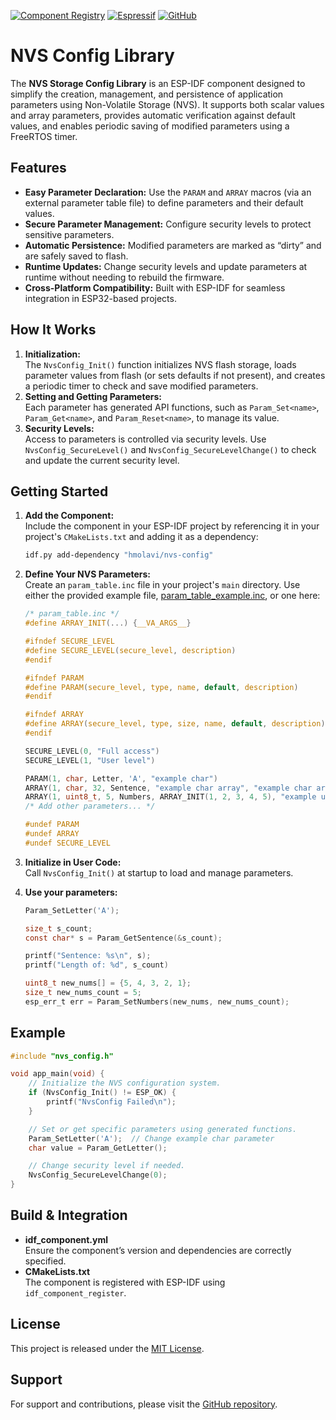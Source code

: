 [![Component Registry](https://components.espressif.com/components/hmolavi/nvs_config/badge.svg)](https://components.espressif.com/components/hmolavi/nvs_config) [![Espressif](https://img.shields.io/badge/Espressif-Components-blue.svg?style=flat-square)](https://components.espressif.com/components/hmolavi/nvs_config) [![GitHub](https://img.shields.io/badge/GitHub-hmolavi/nvs_config-blue.svg?style=flat-square)](https://github.com/hmolavi/nvs_config)

# NVS Config Library

The **NVS Storage Config Library** is an ESP-IDF component designed to simplify the creation, management, and persistence of application parameters using Non-Volatile Storage (NVS). It supports both scalar values and array parameters, provides automatic verification against default values, and enables periodic saving of modified parameters using a FreeRTOS timer.

## Features

- **Easy Parameter Declaration:** Use the `PARAM` and `ARRAY` macros (via an external parameter table file) to define parameters and their default values.
- **Secure Parameter Management:** Configure security levels to protect sensitive parameters.
- **Automatic Persistence:** Modified parameters are marked as “dirty” and are safely saved to flash.
- **Runtime Updates:** Change security levels and update parameters at runtime without needing to rebuild the firmware.
- **Cross-Platform Compatibility:** Built with ESP-IDF for seamless integration in ESP32-based projects.

## How It Works

1. **Initialization:**  
   The `NvsConfig_Init()` function initializes NVS flash storage, loads parameter values from flash (or sets defaults if not present), and creates a periodic timer to check and save modified parameters.
2. **Setting and Getting Parameters:**  
   Each parameter has generated API functions, such as `Param_Set<name>`, `Param_Get<name>`, and `Param_Reset<name>`, to manage its value.
3. **Security Levels:**  
   Access to parameters is controlled via security levels. Use `NvsConfig_SecureLevel()` and `NvsConfig_SecureLevelChange()` to check and update the current security level.

## Getting Started

1. **Add the Component:**  
   Include the component in your ESP-IDF project by referencing it in your project's `CMakeLists.txt` and adding it as a dependency:

   ```bash
   idf.py add-dependency "hmolavi/nvs-config"
   ```

2. **Define Your NVS Parameters:**  
   Create an `param_table.inc` file in your project's `main` directory. Use either the provided example file, [param_table_example.inc](param_table_example.inc), or one here:

   ```c
   /* param_table.inc */
   #define ARRAY_INIT(...) {__VA_ARGS__}

   #ifndef SECURE_LEVEL
   #define SECURE_LEVEL(secure_level, description)
   #endif

   #ifndef PARAM
   #define PARAM(secure_level, type, name, default, description)
   #endif

   #ifndef ARRAY
   #define ARRAY(secure_level, type, size, name, default, description)
   #endif

   SECURE_LEVEL(0, "Full access")
   SECURE_LEVEL(1, "User level")

   PARAM(1, char, Letter, 'A', "example char")
   ARRAY(1, char, 32, Sentence, "example char array", "example char array")
   ARRAY(1, uint8_t, 5, Numbers, ARRAY_INIT(1, 2, 3, 4, 5), "example uint8_t array")
   /* Add other parameters... */

   #undef PARAM
   #undef ARRAY
   #undef SECURE_LEVEL
   ```

3. **Initialize in User Code:**  
   Call `NvsConfig_Init()` at startup to load and manage parameters.

4. **Use your parameters:**

   ```c
   Param_SetLetter('A');

   size_t s_count;
   const char* s = Param_GetSentence(&s_count);

   printf("Sentence: %s\n", s);
   printf("Length of: %d", s_count)

   uint8_t new_nums[] = {5, 4, 3, 2, 1};
   size_t new_nums_count = 5;
   esp_err_t err = Param_SetNumbers(new_nums, new_nums_count);
   ```

## Example

```c
#include "nvs_config.h"

void app_main(void) {
    // Initialize the NVS configuration system.
    if (NvsConfig_Init() != ESP_OK) {
        printf("NvsConfig Failed\n");
    }

    // Set or get specific parameters using generated functions.
    Param_SetLetter('A');  // Change example char parameter
    char value = Param_GetLetter();

    // Change security level if needed.
    NvsConfig_SecureLevelChange(0);
}
```

## Build & Integration

- **idf_component.yml**  
  Ensure the component’s version and dependencies are correctly specified.
- **CMakeLists.txt**  
  The component is registered with ESP-IDF using `idf_component_register`.

## License

This project is released under the [MIT License](LICENSE).

## Support

For support and contributions, please visit the [GitHub repository](https://github.com/hmolavi/nvs_config).
